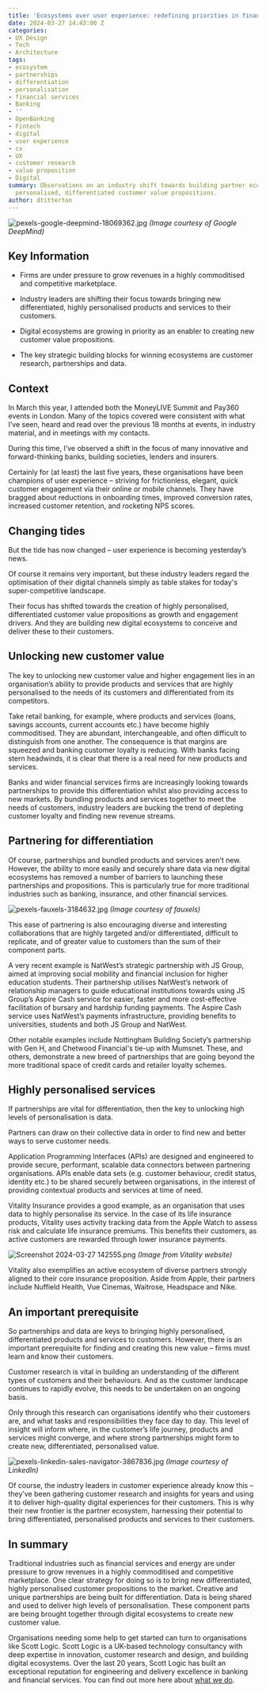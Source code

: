 ```yaml
---
title: 'Ecosystems over user experience: redefining priorities in financial services'
date: 2024-03-27 14:43:00 Z
categories:
- UX Design
- Tech
- Architecture
tags:
- ecosystem
- partnerships
- differentiation
- personalisation
- financial services
- Banking
- ''
- OpenBanking
- Fintech
- digital
- user experience
- cx
- UX
- customer research
- value proposition
- Digital
summary: Observations on an industry shift towards building partner ecosystems for
  personalised, differentiated customer value propositions.
author: dtitterton
---
```


![pexels-google-deepmind-18069362.jpg](/uploads/pexels-google-deepmind-18069362.jpg)
*(Image courtesy of Google DeepMind)*

## **Key Information**

* Firms are under pressure to grow revenues in a highly commoditised and competitive marketplace.

* Industry leaders are shifting their focus towards bringing new differentiated, highly personalised products and services to their customers.

* Digital ecosystems are growing in priority as an enabler to creating new customer value propositions.

* The key strategic building blocks for winning ecosystems are customer research, partnerships and data.

## **Context**

In March this year, I attended both the MoneyLIVE Summit and Pay360 events in London. Many of the topics covered were consistent with what I’ve seen, heard and read over the previous 18 months at events, in industry material, and in meetings with my contacts.

During this time, I’ve observed a shift in the focus of many innovative and forward-thinking banks, building societies, lenders and insurers.

Certainly for (at least) the last five years, these organisations have been champions of user experience – striving for frictionless, elegant, quick customer engagement via their online or mobile channels. They have bragged about reductions in onboarding times, improved conversion rates, increased customer retention, and rocketing NPS scores.

## **Changing tides**

But the tide has now changed – user experience is becoming yesterday’s news.

Of course it remains very important, but these industry leaders regard the optimisation of their digital channels simply as table stakes for today's super-competitive landscape.

Their focus has shifted towards the creation of highly personalised, differentiated customer value propositions as growth and engagement drivers. And they are building new digital ecosystems to conceive and deliver these to their customers.

## **Unlocking new customer value**

The key to unlocking new customer value and higher engagement lies in an organisation’s ability to provide products and services that are highly personalised to the needs of its customers and differentiated from its competitors.

Take retail banking, for example, where products and services (loans, savings accounts, current accounts etc.) have become highly commoditised. They are abundant, interchangeable, and often difficult to distinguish from one another. The consequence is that margins are squeezed and banking customer loyalty is reducing. With banks facing stern headwinds, it is clear that there is a real need for new products and services.

Banks and wider financial services firms are increasingly looking towards partnerships to provide this differentiation whilst also providing access to new markets. By bundling products and services together to meet the needs of customers, industry leaders are bucking the trend of depleting customer loyalty and finding new revenue streams.

## **Partnering for differentiation**

Of course, partnerships and bundled products and services aren’t new. However, the ability to more easily and securely share data via new digital ecosystems has removed a number of barriers to launching these partnerships and propositions. This is particularly true for more traditional industries such as banking, insurance, and other financial services.

![pexels-fauxels-3184632.jpg](/uploads/pexels-fauxels-3184632.jpg)
*(Image courtesy of fauxels)*

This ease of partnering is also encouraging diverse and interesting collaborations that are highly targeted and/or differentiated, difficult to replicate, and of greater value to customers than the sum of their component parts.

A very recent example is NatWest’s strategic partnership with JS Group, aimed at improving social mobility and financial inclusion for higher education students. Their partnership utilises NatWest’s network of relationship managers to guide educational institutions towards using JS Group’s Aspire Cash service for easier, faster and more cost-effective facilitation of bursary and hardship funding payments. The Aspire Cash service uses NatWest’s payments infrastructure, providing benefits to universities, students and both JS Group and NatWest.

Other notable examples include Nottingham Building Society’s partnership with Gen H, and Chetwood Financial's tie-up with Mumsnet. These, and others, demonstrate a new breed of partnerships that are going beyond the more traditional space of credit cards and retailer loyalty schemes.

## **Highly personalised services**

If partnerships are vital for differentiation, then the key to unlocking high levels of personalisation is data.

Partners can draw on their collective data in order to find new and better ways to serve customer needs.

Application Programming Interfaces (APIs) are designed and engineered to provide secure, performant, scalable data connectors between partnering organisations. APIs enable data sets (e.g. customer behaviour, credit status, identity etc.) to be shared securely between organisations, in the interest of providing contextual products and services at time of need.

Vitality Insurance provides a good example, as an organisation that uses data to highly personalise its service. In the case of its life insurance products, Vitality uses activity tracking data from the Apple Watch to assess risk and calculate life insurance premiums. This benefits their customers, as active customers are rewarded through lower insurance payments.

![Screenshot 2024-03-27 142555.png](/uploads/Screenshot%202024-03-27%20142555.png)
*(Image from Vitality website)*

Vitality also exemplifies an active ecosystem of diverse partners strongly aligned to their core insurance proposition. Aside from Apple, their partners include Nuffield Health, Vue Cinemas, Waitrose, Headspace and Nike.

## **An important prerequisite**

So partnerships and data are keys to bringing highly personalised, differentiated products and services to customers. However, there is an important prerequisite for finding and creating this new value – firms must learn and know their customers.

Customer research is vital in building an understanding of the different types of customers and their behaviours. And as the customer landscape continues to rapidly evolve, this needs to be undertaken on an ongoing basis.

Only through this research can organisations identify who their customers are, and what tasks and responsibilities they face day to day. This level of insight will inform where, in the customer’s life journey, products and services might converge, and where strong partnerships might form to create new, differentiated, personalised value.

![pexels-linkedin-sales-navigator-3867836.jpg](/uploads/pexels-linkedin-sales-navigator-3867836.jpg)
*(Image courtesy of LinkedIn)*

Of course, the industry leaders in customer experience already know this – they’ve been gathering customer research and insights for years and using it to deliver high-quality digital experiences for their customers. This is why their new frontier is the partner ecosystem, harnessing their potential to bring differentiated, personalised products and services to their customers.

## **In summary**

Traditional industries such as financial services and energy are under pressure to grow revenues in a highly commoditised and competitive marketplace. One clear strategy for doing so is to bring new differentiated, highly personalised customer propositions to the market. Creative and unique partnerships are being built for differentiation. Data is being shared and used to deliver high levels of personalisation. These component parts are being brought together through digital ecosystems to create new customer value.

Organisations needing some help to get started can turn to organisations like Scott Logic. Scott Logic is a UK-based technology consultancy with deep expertise in innovation, customer research and design, and building digital ecosystems. Over the last 20 years, Scott Logic has built an exceptional reputation for engineering and delivery excellence in banking and financial services. You can find out more here about [what we do](https://www.scottlogic.com/what-we-do).